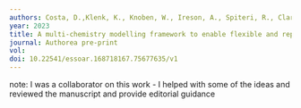 ```yaml
---
authors: Costa, D.,Klenk, K., Knoben, W., Ireson, A., Spiteri, R., Clark, M.
year: 2023 
title: A multi-chemistry modelling framework to enable flexible and reproducible water quality simulations in existing hydro-models 1. The OpenWQ concept and the water quality modelling lab.
journal: Authorea pre-print
vol: 
doi: 10.22541/essoar.168718167.75677635/v1
---
```

note: I was a collaborator on this work - I helped with some of the ideas and reviewed the manuscript and provide editorial guidance

